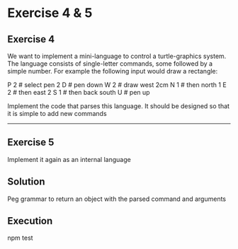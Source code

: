 # Exercise 4 & 5

## Exercise 4
We want to implement a mini-language to control a turtle-graphics system. The language consists of single-letter commands, some followed by a simple number.
For example the following input would draw a rectangle:

P 2 # select pen 2
D   # pen down
W 2 # draw west 2cm
N 1 # then north 1
E 2 # then east 2
S 1 # then back south
U   # pen up

Implement the code that parses this language. It should be designed so that it is simple to add new commands

---

## Exercise 5
Implement it again as an internal language

## Solution
Peg grammar to return an object with the parsed command and arguments

## Execution
npm test
